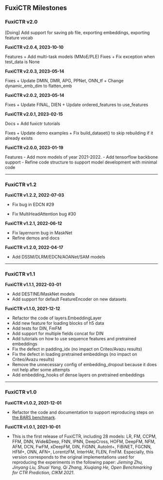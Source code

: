 ## FuxiCTR Milestones

### FuxiCTR v2.0

[Doing] Add support for saving pb file, exporting embeddings, exporting feature vocab

**FuxiCTR v2.0.4, 2023-10-10**

Features
    + Add multi-task models (MMoE/PLE)
Fixes
    + Fix exception when test_data is None

**FuxiCTR v2.0.3, 2023-05-14**

Fixes
    + Update DMIN, DMR, APG, PPNet, ONN_tf
    + Change dynamic_emb_dim to flatten_emb

**FuxiCTR v2.0.2, 2023-05-14**

Fixes
    + Update FINAL, DIEN
    + Update ordered_features to use_features

**FuxiCTR v2.0.1, 2023-02-15**

Docs
    + Add fuxictr tutorials

Fixes
    + Update demo examples
    + Fix build_dataset() to skip rebuilding if it already exists

**FuxiCTR v2.0.0, 2023-01-19**

Features
    - Add more models of year 2021-2022.
    - Add tensorflow backbone support
    - Refine code structure to support model development with minimal code

-------------------------------

### FuxiCTR v1.2

**FuxiCTR v1.2.2, 2022-07-03**

+ Fix bug in EDCN #29

+ Fix MultiHeadAttention bug #30

**FuxiCTR v1.2.1, 2022-06-12**

+ Fix layernorm bug in MaskNet
+ Refine demos and docs

**FuxiCTR v1.2.0, 2022-04-17**

+ Add DSSM/DLRM/EDCN/AOANet/SAM models

-------------------------------

### FuxiCTR v1.1

**FuxiCTR v1.1.1, 2022-03-01**

+ Add DESTINE/MaskNet models
+ Add support for default FeatureEncoder on new datasets

**FuxiCTR v1.1.0, 2021-12-12**

+ Refactor the code of layers.EmbeddingLayer
+ Add new feature for loading blocks of h5 data
+ Add tests for DIN, FmFM
+ Add support for multiple fields concat for DIN
+ Add tutorials on how to use sequence features and pretrained embeddings
+ Fix the defect in padding_idx (no impact on Criteo/Avazu results)
+ Fix the defect in loading pretrained embeddings (no impact on Criteo/Avazu results)
+ Remove the unnecessary config of embedding_dropout because it does not help after some attempts
+ Add embedding_hooks of dense layers on pretrained embeddings
  
-------------------------------

### FuxiCTR v1.0

**FuxiCTR v1.0.2, 2021-12-01**

+ Refactor the code and documentation to support reproducing steps on [the BARS benchmark](https://github.com/openbenchmark/BARS/tree/master/ctr_prediction/benchmarks).

**FuxiCTR v1.0.1, 2021-10-01**

+ This is the first release of FuxiCTR, including 28 models: LR, FM, CCPM, FFM, DNN, Wide&Deep, FNN, IPNN, DeepCross, HOFM, DeepFM, NFM, AFM, DCN, FwFM, xDeepFM, DIN, FiGNN, AutoInt+, FiBiNET, FGCNN, HFM+, ONN, AFN+, LorentzFM, InterHAt, FLEN, FmFM. Especially, this version corresponds to the original implementations used for reproducing the experiments in the following paper: *Jieming Zhu, Jinyang Liu, Shuai Yang, Qi Zhang, Xiuqiang He, Open Benchmarking for CTR Prediction, CIKM 2021*.
